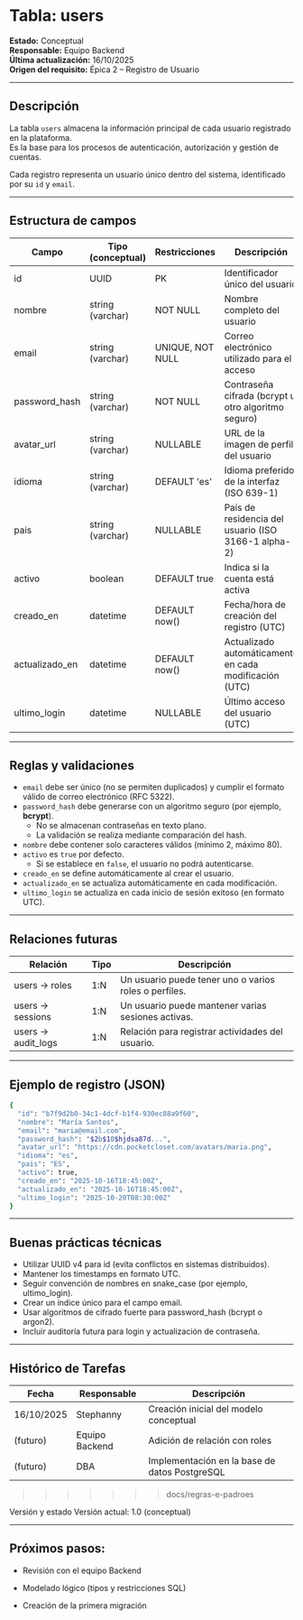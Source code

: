 
# Tabla: users
**Estado:** Conceptual  
**Responsable:** Equipo Backend  
**Última actualización:** 16/10/2025  
**Origen del requisito:** Épica 2 – Registro de Usuario  

---

## Descripción
La tabla `users` almacena la información principal de cada usuario registrado en la plataforma.  
Es la base para los procesos de autenticación, autorización y gestión de cuentas.

Cada registro representa un usuario único dentro del sistema, identificado por su `id` y `email`.

---

## Estructura de campos

| Campo          | Tipo (conceptual) | Restricciones    | Descripción                                      | Ejemplo                                                                                          |
|----------------|------------------|------------------|--------------------------------------------------|--------------------------------------------------------------------------------------------------|
| id             | UUID             | PK               | Identificador único del usuario                  | b7f9d2b0-34c1-4dcf-b1f4-930ec88a9f60                                                             |
| nombre         | string (varchar) | NOT NULL         | Nombre completo del usuario                      | María Santos                                                                                     |
| email          | string (varchar) | UNIQUE, NOT NULL | Correo electrónico utilizado para el acceso      | maria@email.com                                                                                  |
| password_hash  | string (varchar) | NOT NULL         | Contraseña cifrada (bcrypt u otro algoritmo seguro) | $2b$10$...                                                                                       |
| avatar_url     | string (varchar) | NULLABLE         | URL de la imagen de perfil del usuario           | https://cdn.pocketcloset.com/avatars/maria.png                                                   |
| idioma         | string (varchar) | DEFAULT 'es'     | Idioma preferido de la interfaz (ISO 639-1)      | es                                                                                               |
| pais           | string (varchar) | NULLABLE         | País de residencia del usuario (ISO 3166-1 alpha-2) | ES                                                                                               |
| activo         | boolean          | DEFAULT true     | Indica si la cuenta está activa                  | true                                                                                             |
| creado_en      | datetime         | DEFAULT now()    | Fecha/hora de creación del registro (UTC)        | 2025-10-16T18:45:00Z                                                                             |
| actualizado_en | datetime         | DEFAULT now()    | Actualizado automáticamente en cada modificación (UTC) | 2025-10-16T18:45:00Z                                                                          |
| ultimo_login   | datetime         | NULLABLE         | Último acceso del usuario (UTC)                  | 2025-10-20T08:30:00Z                                                                             |

---

## Reglas y validaciones

- `email` debe ser único (no se permiten duplicados) y cumplir el formato válido de correo electrónico (RFC 5322).  
- `password_hash` debe generarse con un algoritmo seguro (por ejemplo, **bcrypt**).  
  - No se almacenan contraseñas en texto plano.  
  - La validación se realiza mediante comparación del hash.  
- `nombre` debe contener solo caracteres válidos (mínimo 2, máximo 80).  
- `activo` es `true` por defecto.  
  - Si se establece en `false`, el usuario no podrá autenticarse.  
- `creado_en` se define automáticamente al crear el usuario.  
- `actualizado_en` se actualiza automáticamente en cada modificación.  
- `ultimo_login` se actualiza en cada inicio de sesión exitoso (en formato UTC).  

---

## Relaciones futuras

| Relación | Tipo | Descripción |
|-----------|------|--------------|
| users → roles | 1:N | Un usuario puede tener uno o varios roles o perfiles. |
| users → sessions | 1:N | Un usuario puede mantener varias sesiones activas. |
| users → audit_logs | 1:N | Relación para registrar actividades del usuario. |

---

## Ejemplo de registro (JSON)

```bash
{
  "id": "b7f9d2b0-34c1-4dcf-b1f4-930ec88a9f60",
  "nombre": "María Santos",
  "email": "maria@email.com",
  "password_hash": "$2b$10$hjdsa87d...",
  "avatar_url": "https://cdn.pocketcloset.com/avatars/maria.png",
  "idioma": "es",
  "pais": "ES",
  "activo": true,
  "creado_en": "2025-10-16T18:45:00Z",
  "actualizado_en": "2025-10-16T18:45:00Z",
  "ultimo_login": "2025-10-20T08:30:00Z"
}

```
---

## Buenas prácticas técnicas

- Utilizar UUID v4 para id (evita conflictos en sistemas distribuidos).
- Mantener los timestamps en formato UTC.
- Seguir convención de nombres en snake_case (por ejemplo, ultimo_login).
- Crear un índice único para el campo email.
- Usar algoritmos de cifrado fuerte para password_hash (bcrypt o argon2).
- Incluir auditoría futura para login y actualización de contraseña.

---

## Histórico de Tarefas

| Fecha       | Responsable      | Descripción                                      |
|------------|-----------------|------------------------------------------------|
| 16/10/2025 | Stephanny        | Creación inicial del modelo conceptual         |
| (futuro)   | Equipo Backend   | Adición de relación con roles                  |
| (futuro)   | DBA              | Implementación en la base de datos PostgreSQL |
>>>>>>> docs/regras-e-padroes


Versión y estado
Versión actual: 1.0 (conceptual)

---

## Próximos pasos:

- Revisión con el equipo Backend

- Modelado lógico (tipos y restricciones SQL)

- Creación de la primera migración